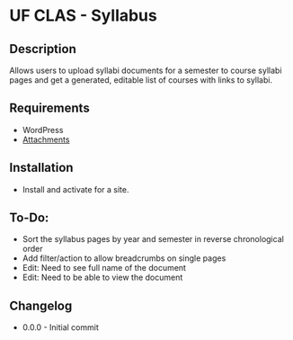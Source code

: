 UF CLAS - Syllabus
====================================

Description
------------
Allows users to upload syllabi documents for a semester to course syllabi pages and get a generated, editable list of courses with links to syllabi. 

Requirements
------------
- WordPress
- [Attachments](https://wordpress.org/plugins/attachments/)

Installation
------------
- Install and activate for a site.


To-Do:
------
- Sort the syllabus pages by year and semester in reverse chronological order
- Add filter/action to allow breadcrumbs on single pages
- Edit: Need to see full name of the document
- Edit: Need to be able to view the document

Changelog
---------
- 0.0.0 - Initial commit